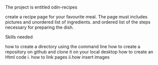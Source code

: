 The project is entitled odin-recipes

create a recipe page for your favourite meal.
The page must includes pictures and unordered list of ingredients.
and ordered list of the steps necessary for preparing the dish.

Skills needed

how to create a directory using the command line
how to create a repository on github and clone it on your local desktop
how to create an Html code 
 i. how to link pages
 ii.how insert images


